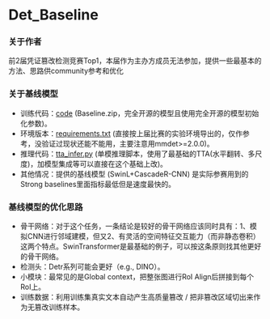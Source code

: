 # Det_Baseline
### 关于作者
前2届凭证篡改检测竞赛Top1，本届作为主办方成员无法参加，提供一些最基本的方法、思路供community参考和优化
### 关于基线模型
* 训练代码：[code](https://tianchi.aliyun.com/competition/entrance/532267/information) (Baseline.zip，完全开源的模型且使用完全开源的模型初始化参数)。
* 环境版本：[requirements.txt](https://github.com/qcf-568/Det_Baseline/blob/main/requirements.txt) (直接按上届比赛的实验环境导出的，仅作参考，没验证过现状还能不能用，主要注意用mmdet>=2.0.0)。
* 推理代码：[tta_infer.py](https://github.com/qcf-568/Det_Baseline/blob/main/tta_infer.py) (单模推理脚本，使用了最基础的TTA(水平翻转、多尺度)，加模型集成等可以直接在这个基础上改)。
* 其他情况：提供的基线模型 (SwinL+CascadeR-CNN) 是实际参赛用到的Strong baselines里面指标最低但是速度最快的。
### 基线模型的优化思路
* 骨干网络：对于这个任务，一条结论是较好的骨干网络应该同时具有：1、模拟CNN进行邻域建模，但又2、有灵活的空间特征交互能力（而非静态卷积）这两个特点。SwinTransformer是最基础的例子，可以按这条原则找其他更好的骨干网络。
* 检测头：Detr系列可能会更好（e.g., DINO）。
* 小模块：最常见的是Global context，把整张图进行RoI Align后拼接到每个RoI上。
* 训练数据：利用训练集真实文本自动产生高质量篡改 / 把非篡改区域切出来作为无篡改训练样本。


